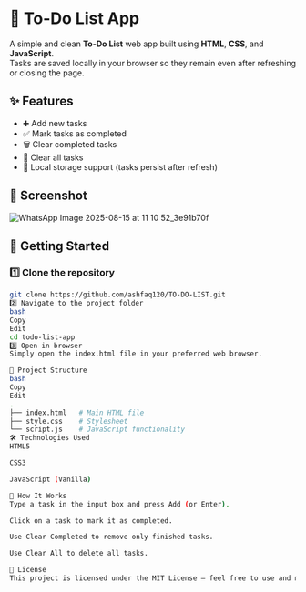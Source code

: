 # 📝 To-Do List App

A simple and clean **To-Do List** web app built using **HTML**, **CSS**, and **JavaScript**.  
Tasks are saved locally in your browser so they remain even after refreshing or closing the page.

## ✨ Features

- ➕ Add new tasks  
- ✅ Mark tasks as completed  
- 🗑️ Clear completed tasks  
- 🔄 Clear all tasks  
- 💾 Local storage support (tasks persist after refresh)

## 📸 Screenshot

![WhatsApp Image 2025-08-15 at 11 10 52_3e91b70f](https://github.com/user-attachments/assets/011c33f6-eab7-49c1-9a4b-993e2c4dc05a)


## 🚀 Getting Started

### 1️⃣ Clone the repository
```bash
git clone https://github.com/ashfaq120/TO-DO-LIST.git
2️⃣ Navigate to the project folder
bash
Copy
Edit
cd todo-list-app
3️⃣ Open in browser
Simply open the index.html file in your preferred web browser.

📂 Project Structure
bash
Copy
Edit
.
├── index.html   # Main HTML file
├── style.css    # Stylesheet
└── script.js    # JavaScript functionality
🛠 Technologies Used
HTML5

CSS3

JavaScript (Vanilla)

📌 How It Works
Type a task in the input box and press Add (or Enter).

Click on a task to mark it as completed.

Use Clear Completed to remove only finished tasks.

Use Clear All to delete all tasks.

📜 License
This project is licensed under the MIT License – feel free to use and modify it.

